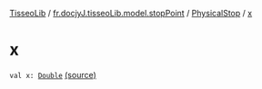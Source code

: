 [TisseoLib](../../index.md) / [fr.docjyJ.tisseoLib.model.stopPoint](../index.md) / [PhysicalStop](index.md) / [x](./x.md)

# x

`val x: `[`Double`](https://kotlinlang.org/api/latest/jvm/stdlib/kotlin/-double/index.html) [(source)](https://github.com/docjyj/tisseoLib/tree/master/src/main/kotlin/fr/docjyJ/tisseoLib/model/stopPoint/PhysicalStop.kt#L24)
